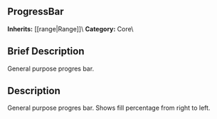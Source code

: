 ##  ProgressBar  
**Inherits:** [[range|Range]]\\
**Category:** Core\\
##  Brief Description  
General purpose progres bar.
##  Description  
General purpose progres bar. Shows fill percentage from right to left.
